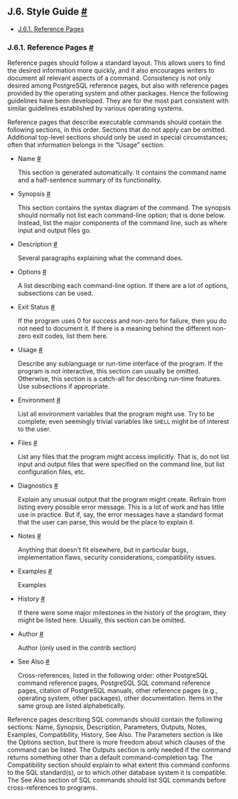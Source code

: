 ## J.6. Style Guide [#](#DOCGUIDE-STYLE)

* [J.6.1. Reference Pages](docguide-style#DOCGUIDE-STYLE-REF-PAGES)

### J.6.1. Reference Pages [#](#DOCGUIDE-STYLE-REF-PAGES)

Reference pages should follow a standard layout. This allows users to find the desired information more quickly, and it also encourages writers to document all relevant aspects of a command. Consistency is not only desired among PostgreSQL reference pages, but also with reference pages provided by the operating system and other packages. Hence the following guidelines have been developed. They are for the most part consistent with similar guidelines established by various operating systems.

Reference pages that describe executable commands should contain the following sections, in this order. Sections that do not apply can be omitted. Additional top-level sections should only be used in special circumstances; often that information belongs in the “Usage” section.

* Name [#](#DOCGUIDE-STYLE-REF-PAGES-NAME)

    This section is generated automatically. It contains the command name and a half-sentence summary of its functionality.

* Synopsis [#](#DOCGUIDE-STYLE-REF-PAGES-SYNOPSIS)

    This section contains the syntax diagram of the command. The synopsis should normally not list each command-line option; that is done below. Instead, list the major components of the command line, such as where input and output files go.

* Description [#](#DOCGUIDE-STYLE-REF-PAGES-DESCRIPTION)

    Several paragraphs explaining what the command does.

* Options [#](#DOCGUIDE-STYLE-REF-PAGES-OPTIONS)

    A list describing each command-line option. If there are a lot of options, subsections can be used.

* Exit Status [#](#DOCGUIDE-STYLE-REF-PAGES-EXIT-STATUS)

    If the program uses 0 for success and non-zero for failure, then you do not need to document it. If there is a meaning behind the different non-zero exit codes, list them here.

* Usage [#](#DOCGUIDE-STYLE-REF-PAGES-USAGE)

    Describe any sublanguage or run-time interface of the program. If the program is not interactive, this section can usually be omitted. Otherwise, this section is a catch-all for describing run-time features. Use subsections if appropriate.

* Environment [#](#DOCGUIDE-STYLE-REF-PAGES-ENVIRONMENT)

    List all environment variables that the program might use. Try to be complete; even seemingly trivial variables like `SHELL` might be of interest to the user.

* Files [#](#DOCGUIDE-STYLE-REF-PAGES-FILES)

    List any files that the program might access implicitly. That is, do not list input and output files that were specified on the command line, but list configuration files, etc.

* Diagnostics [#](#DOCGUIDE-STYLE-REF-PAGES-DIAGNOSTICS)

    Explain any unusual output that the program might create. Refrain from listing every possible error message. This is a lot of work and has little use in practice. But if, say, the error messages have a standard format that the user can parse, this would be the place to explain it.

* Notes [#](#DOCGUIDE-STYLE-REF-PAGES-NOTES)

    Anything that doesn't fit elsewhere, but in particular bugs, implementation flaws, security considerations, compatibility issues.

* Examples [#](#DOCGUIDE-STYLE-REF-PAGES-EXAMPLES)

    Examples

* History [#](#DOCGUIDE-STYLE-REF-PAGES-HISTORY)

    If there were some major milestones in the history of the program, they might be listed here. Usually, this section can be omitted.

* Author [#](#DOCGUIDE-STYLE-REF-PAGES-AUTHOR)

    Author (only used in the contrib section)

* See Also [#](#DOCGUIDE-STYLE-REF-PAGES-SEE-ALSO)

    Cross-references, listed in the following order: other PostgreSQL command reference pages, PostgreSQL SQL command reference pages, citation of PostgreSQL manuals, other reference pages (e.g., operating system, other packages), other documentation. Items in the same group are listed alphabetically.

Reference pages describing SQL commands should contain the following sections: Name, Synopsis, Description, Parameters, Outputs, Notes, Examples, Compatibility, History, See Also. The Parameters section is like the Options section, but there is more freedom about which clauses of the command can be listed. The Outputs section is only needed if the command returns something other than a default command-completion tag. The Compatibility section should explain to what extent this command conforms to the SQL standard(s), or to which other database system it is compatible. The See Also section of SQL commands should list SQL commands before cross-references to programs.